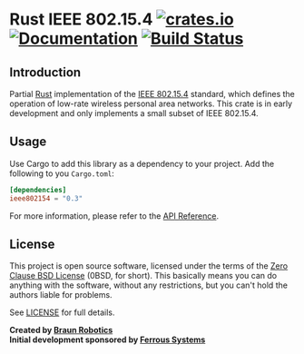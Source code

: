 # Rust IEEE 802.15.4 [![crates.io](https://img.shields.io/crates/v/ieee802154.svg)](https://crates.io/crates/ieee802154) [![Documentation](https://docs.rs/ieee802154/badge.svg)](https://docs.rs/ieee802154) [![Build Status](https://travis-ci.com/braun-robotics/rust-ieee802.15.4.svg?branch=master)](https://travis-ci.com/braun-robotics/rust-ieee802.15.4)

## Introduction

Partial [Rust] implementation of the [IEEE 802.15.4] standard, which defines the operation of low-rate wireless personal area networks. This crate is in early development and only implements a small subset of IEEE 802.15.4.

[Rust]: https://www.rust-lang.org/
[IEEE 802.15.4]: https://en.wikipedia.org/wiki/IEEE_802.15.4


## Usage

Use Cargo to add this library as a dependency to your project. Add the following to you `Cargo.toml`:
``` toml
[dependencies]
ieee802154 = "0.3"
```

For more information, please refer to the [API Reference].

[API Reference]: https://docs.rs/ieee802154


## License

This project is open source software, licensed under the terms of the [Zero Clause BSD License][] (0BSD, for short). This basically means you can do anything with the software, without any restrictions, but you can't hold the authors liable for problems.

See [LICENSE] for full details.

[Zero Clause BSD License]: https://opensource.org/licenses/FPL-1.0.0
[LICENSE]: https://github.com/braun-robotics/ieee-802.15.4/blob/master/LICENSE


**Created by [Braun Robotics](https://braun-robotics.com/)** <br />
**Initial development sponsored by [Ferrous Systems](https://ferrous-systems.com/)**
